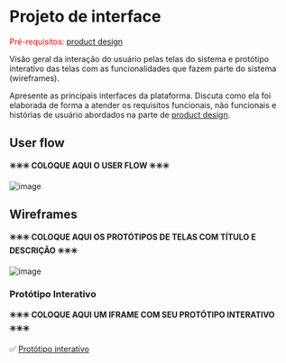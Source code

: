 
# Projeto de interface

<span style="color:red">Pré-requisitos: <a href="03-Product-design.md"> product design</a></span>

 Visão geral da interação do usuário pelas telas do sistema e protótipo interativo das telas com as funcionalidades que fazem parte do sistema (wireframes).

 Apresente as principais interfaces da plataforma. Discuta como ela foi elaborada de forma a atender os requisitos funcionais, não funcionais e histórias de usuário abordados na parte de <a href="03-Product-design.md"> product design</a></span>.

 ## User flow



**✳️✳️✳️ COLOQUE AQUI O USER FLOW ✳️✳️✳️**

![image](https://github.com/user-attachments/assets/bf8d481c-61e5-46c9-bffe-7135b8a5afcf)




## Wireframes


**✳️✳️✳️ COLOQUE AQUI OS PROTÓTIPOS DE TELAS COM TÍTULO E DESCRIÇÃO ✳️✳️✳️**

![image](https://github.com/user-attachments/assets/1abfb9a4-43ba-4187-b0d7-bfbf5f1b44b6)




### Protótipo Interativo


**✳️✳️✳️ COLOQUE AQUI UM IFRAME COM SEU PROTÓTIPO INTERATIVO ✳️✳️✳️**

✅ [Protótipo interativo](https://www.figma.com/proto/oHKwPjzG327TDr7BkacMgb/RESERVOU?node-id=1-2&p=f&t=WiWoQVQy9yNGFB5z-1&scaling=min-zoom&content-scaling=fixed&page-id=0%3A1&starting-point-node-id=1%3A2)  
